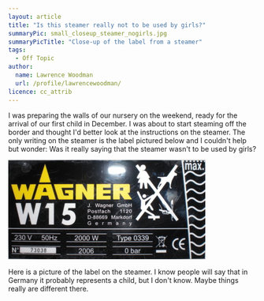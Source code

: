 ```yaml
---
layout: article
title: "Is this steamer really not to be used by girls?"
summaryPic: small_closeup_steamer_nogirls.jpg
summaryPicTitle: "Close-up of the label from a steamer"
tags:
  - Off Topic
author:
  name: Lawrence Woodman
  url: /profile/lawrencewoodman/
licence: cc_attrib
---
```

I was preparing the walls of our nursery on the weekend, ready for the arrival of our first child in December.  I was about to start steaming off the border and thought I'd better look at the instructions on the steamer.  The only writing on the steamer is the label pictured below and I couldn't help but wonder: Was it really saying that the steamer wasn't to be used by girls?

<img src="/images/posts/steamer_nogirls.jpg" title="Label from the Steamer" alt="Picture of a label from a steamer that appears to be indicating that it should not be used by girls" />

Here is a picture of the label on the steamer.  I know people will say that in Germany it probably represents a child, but I don't know.  Maybe things really are different there.
